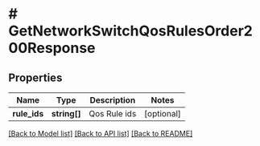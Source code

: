 # # GetNetworkSwitchQosRulesOrder200Response

## Properties

Name | Type | Description | Notes
------------ | ------------- | ------------- | -------------
**rule_ids** | **string[]** | Qos Rule ids | [optional]

[[Back to Model list]](../../README.md#models) [[Back to API list]](../../README.md#endpoints) [[Back to README]](../../README.md)
